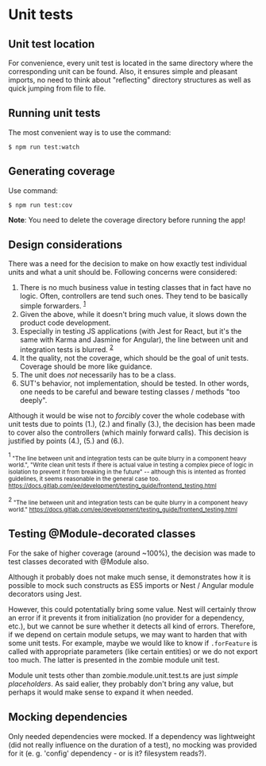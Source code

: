 # Unit tests

## Unit test location

For convenience, every unit test is located in the same directory where the corresponding unit can be found. Also, it ensures simple and pleasant imports, no need to think about "reflecting" directory structures as well as quick jumping from file to file.

## Running unit tests

The most convenient way is to use the command:

`$ npm run test:watch`

## Generating coverage

Use command:

`$ npm run test:cov`

**Note**: You need to delete the coverage directory before running the app!

## Design considerations 

There was a need for the decision to make on how exactly test individual units and what a unit should be. Following concerns were considered:
  1. There is no much business value in testing classes that in fact have no logic. Often, controllers are tend such ones. They tend to be basically simple forwarders. <sup>[1](#dc_footnote_1)</sup>
  2. Given the above, while it doesn't bring much value, it slows down the product code development. 
  3. Especially in testing JS applications (with Jest for React, but it's the same with Karma and Jasmine for Angular), the line between unit and integration tests is blurred. <sup>[2](#dc_footnote_2)</sup>
  4. It the quality, not the coverage, which should be the goal of unit tests. Coverage should be more like guidance. 
  5. The unit does *not* necessarily has to be a class.
  6. SUT's behavior, not implementation, should be tested. In other words, one needs to be careful and beware testing classes / methods "too deeply".

Although it would be wise not to *forcibly* cover the whole codebase with unit tests due to points (1.), (2.) and finally (3.), the decision has been made to cover also the controllers (which mainly forward calls). This decision is justified by points (4.), (5.) and (6.). 

<a name="dc_footnote_1"><sup>1 </sup></a><small>"The line between unit and integration tests can be quite blurry in a component heavy world.", "Write clean unit tests if there is actual value in testing a complex piece of logic in isolation to prevent it from breaking in the future" -- although this is intented as fronted guidelines, it seems reasonable in the general case too. https://docs.gitlab.com/ee/development/testing_guide/frontend_testing.html</small>


<a name="dc_footnote_2"><sup>2 </sup></a><small>"The line between unit and integration tests can be quite blurry in a component heavy world." https://docs.gitlab.com/ee/development/testing_guide/frontend_testing.html</small>

## Testing @Module-decorated classes

For the sake of higher coverage (around ~100%), the decision was made to test classes decorated with @Module also.

Although it probably does not make much sense, it demonstrates how it is possible to mock such constructs as ES5 imports or Nest / Angular module decorators using Jest.

However, this could potentatially bring some value. Nest will certainly throw an error if it prevents it from initialization (no provider for a dependency, etc.), but we cannot be sure whether it detects all kind of errors. Therefore, if we depend on certain module setups, we may want to harden that with some unit tests. For example, maybe we would like to know if `.forFeature` is called with appropriate parameters (like certain entities) or we do not export too much. The latter is presented in the zombie module unit test.

Module unit tests other than zombie.module.unit.test.ts are just *simple placeholders*. As said ealier, they probably don't bring any value, but perhaps it would make sense to expand it when needed.

## Mocking dependencies

Only needed dependencies were mocked. If a dependency was lightweight (did not really influence on the duration of a test), no mocking was provided for it (e. g. 'config' dependency - or is it? filesystem reads?).